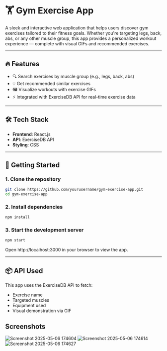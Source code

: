 # 🏋️ Gym Exercise App

A sleek and interactive web application that helps users discover gym exercises tailored to their fitness goals. Whether you're targeting legs, back, abs, or any other muscle group, this app provides a personalized workout experience — complete with visual GIFs and recommended exercises.

---

## 🔥 Features

- 🔍 Search exercises by muscle group (e.g., legs, back, abs)
- 💡 Get recommended similar exercises
- 🖼️ Visualize workouts with exercise GIFs
- ⚡ Integrated with ExerciseDB API for real-time exercise data

---

## 🛠️ Tech Stack

- **Frontend**: React.js
- **API**: ExerciseDB API
- **Styling**: CSS 

---

## 🚀 Getting Started

### 1. Clone the repository

```bash
git clone https://github.com/yourusername/gym-exercise-app.git
cd gym-exercise-app
```
### 2. Install dependencies
```bash
npm install
```
### 3. Start the development server
```bash
npm start 
```
Open http://localhost:3000 in your browser to view the app.

---

## 📦 API Used
This app uses the ExerciseDB API to fetch:
- Exercise name
- Targeted muscles
- Equipment used
- Visual demonstration via GIF

## Screenshots

![Screenshot 2025-05-06 174604](https://github.com/user-attachments/assets/6c88f090-ac88-472a-af35-f1456e910d94)
![Screenshot 2025-05-06 174614](https://github.com/user-attachments/assets/cb48b012-3077-43f9-9f99-4985e8b8d389)
![Screenshot 2025-05-06 174627](https://github.com/user-attachments/assets/b538c5e2-ff5a-46ce-b2f4-ebc55e523dce)

















